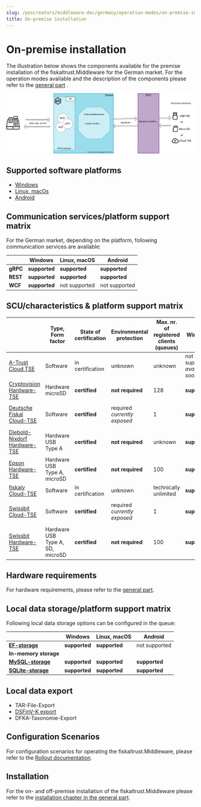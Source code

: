 ```yaml
---
slug: /poscreators/middleware-doc/germany/operation-modes/on-premise-installation
title: On-premise installation
---
```


# On-premise installation

The illustration below shows the components available for the premise installation of the fiskaltrust.Middleware for the German market. For the operation modes available and the description of the components please refer to the [general part](../../general/operation-modes/operation-modes.md) .

![middleware-en](images/middleware-en-market-de.svg)

## Supported software platforms

- [Windows](on-premise-platforms/windows.md)
- [Linux, macOs](on-premise-platforms/linux.md)
- [Android](on-premise-platforms/android.md)

## Communication services/platform support matrix

For the German market, depending on the platform, following communication services are available:

|          | Windows       | Linux, macOS  | Android       |
| -------- | ------------- | ------------- | ------------- |
| **gRPC** | **supported** | **supported** | **supported** |
| **REST** | **supported** | **supported** | **supported** |
| **WCF**  | **supported** | not supported | not supported |

## SCU/characteristics & platform support matrix

|                                                              | Type,<br />Form factor | State of certification | Environmental protection    | Max. nr. of registered clients (queues) | Windows                                | Linux, macOS                                                 | Android                                |
| ------------------------------------------------------------ | ---------------------- | --------------------------- | --------------------------- | -------------------------------------- | ------------------------------------------------------------ | -------------------------------------- | -------------------------------------- |
| [A-Trust Cloud TSE](scu/a-trust.md) | Software | in certification       | unknown | unknown | not supported<br />*available soon*    | not supported                                                | not supported                          |
| [Cryptovision Hardware-TSE](scu/cryptovision.md) | Hardware<br />microSD | **certified**          | **not required**    | 128        | **supported**                          | **supported**                                                | not supported                          |
| [Deutsche Fiskal Cloud-TSE](scu/deutsche-fiskal.md) | Software  | **certified**          | required<br />*currently exposed* | 1                 | **supported**                          | **supported**<br />*Ubuntu LTS 20.04 only*                   | not supported                          |
| [Diebold-Nixdorf Hardware-TSE](scu/diebold-nixdorf.md) | Hardware<br />USB Type A | **certified**          | **not required**    | unknown | **supported**                          | **supported**                                                | not supported                          |
| [Epson Hardware-TSE](scu/epson.md) | Hardware<br />USB Type A, microSD | **certified** | **not required**        | 100 | **supported**                          | **supported**                                                | not supported                          |
| [fiskaly Cloud-TSE](scu/epson.md) | Software | in certification       | unknown | technically unlimited | **supported**                    | **supported**                                          | **supported** |
| [Swissbit Cloud-TSE](scu/swissbit-cloud.md) | Software | **certified** | required<br />*currently exposed* | 1 | **supported** | **supported**<br />*Ubuntu LTS 20.04 only* | not supported |
| [Swissbit Hardware-TSE](scu/swissbit.md) | Hardware<br />USB Type A, SD, microSD | **certified** | **not required** | 100 | **supported**                          | **supported**                                                | **supported**                          |

## Hardware requirements

For hardware requirements, please refer to the [general part](../../general/operation-modes/operation-modes.md).

## Local data storage/platform support matrix

Following local data storage options can be configured in the queue:

|                                                            | Windows       | Linux, macOS  | Android       |
| ---------------------------------------------------------- | ------------- | ------------- | ------------- |
| **[EF-storage](on-premise-databases/entity-framework.md)** | **supported** | **supported** | not supported |
| **In-memory storage**                                      |               |               |               |
| **[MySQL-storage](on-premise-databases/mysql.md)**         | **supported** | **supported** | **supported** |
| **[SQLite-storage](on-premise-databases/sqlite.md)**       | **supported** | **supported** | **supported** |

## Local data export

-  TAR-File-Export 
-  [DSFinV-K export](../procedural-documentation/dsfinv-k-generation.md) 
-  DFKA-Taxonomie-Export 

## Configuration Scenarios

For configuration scenarios for operating the fiskaltrust.Middleware, please refer to the [Rollout documentation](https://docs.fiskaltrust.cloud/docs/posdealers/rollout-doc/middleware).

## Installation

For the on- and off-premise installation of the fiskaltrust.Middleware please refer to the [installation chapter in the general part](../../general/installation/installation.md).



